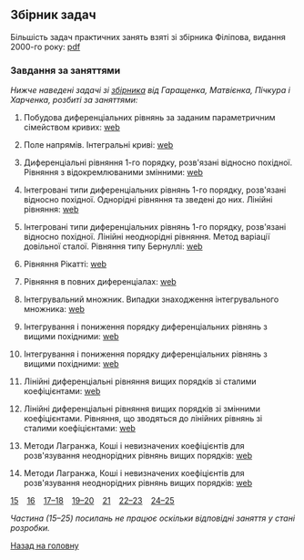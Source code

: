 ## Збірник задач

Більшість задач практичних занять взяті зі збірника Філіпова, видання 2000-го року: [pdf](problems.pdf)

### Завдання за заняттями

_Нижче наведені задачі зі [збірника](mss-problems.pdf) від Гаращенка, Матвієнка, Пічкура і Харченка, розбиті за заняттями:_

1. Побудова диференціальних рівнянь за заданим параметричним сімейством кривих: [web](1.md)

2. Поле напрямів. Інтегральні криві: [web](2.md)

3. Диференціальні рівняння 1-го порядку, розв'язані відносно похідної. Рівняння з відокремлюваними змінними: [web](3.md)

4. Інтегровані типи диференціальних рівнянь 1-го порядку, розв'язані відносно похідної. Однорідні рівняння та зведені до них. Лінійні рівняння: [web](4.md)

5. Інтегровані типи диференціальних рівнянь 1-го порядку, розв'язані відносно похідної. Лінійні неоднорідні рівняння. Метод варіації довільної сталої. Рівняння типу Бернуллі: [web](5.md) 

6. Рівняння Рікатті: [web](6.md) 

7. Рівняння в повних диференціалах: [web](7.md)

8. Інтегрувальний множник. Випадки знаходження інтегрувального множника: [web](8.md)

9. Інтегрування і пониження порядку диференціальних рівнянь з вищими похідними: [web](9.md)

10. Інтегрування і пониження порядку диференціальних рівнянь з вищими похідними: [web](10.md)

11. Лінійні диференціальні рівняння вищих порядків зі сталими коефіцієнтами: [web](11.md)

12. Лінійні диференціальні рівняння вищих порядків зі змінними коефіцієнтами. Рівняння, що зводяться до лінійних рівнянь зі сталими коефіцієнтами: [web](12.md)

13. Методи Лагранжа, Коші і невизначених коефіцієнтів для розв'язування неоднорідних рівнянь вищих порядків: [web](13-14.md)

14. Методи Лагранжа, Коші і невизначених коефіцієнтів для розв'язування неоднорідних рівнянь вищих порядків: [web](13-14.md)

[15](15.md) &ensp; [16](16.md) &ensp; [17&ndash;18](17-18.md) &ensp; [19&ndash;20](19-20.md) &ensp; [21](21.md) &ensp; [22&ndash;23](22-23.md) &ensp; [24&ndash;25](24-25.md)

_Частина (15&ndash;25) посилань не працює оскільки відповідні заняття у стані розробки._

[Назад на головну](../README.md)
